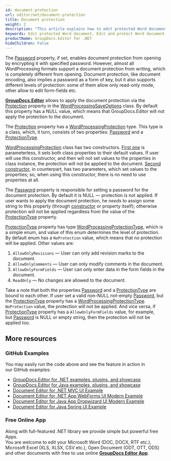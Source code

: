 ```yaml
---
id: document-protection
url: editor/net/document-protection
title: Document protection
weight: 2
description: "This article explains how to edit protected Word document, allow or restrict document editing features like adding comments or filling form fields using GroupDocs.Editor for .NET API."
keywords: Edit protected Word document, Edit and protect Word document
productName: GroupDocs.Editor for .NET
hideChildren: False
---
```

The [Password](https://apireference.groupdocs.com/net/editor/groupdocs.editor.options/wordprocessingsaveoptions/properties/password) property, if set, enables document protection from opening by encrypting it with specified password. However, almost all WordProcessing formats support a document protection from writing, which is completely different from opening. Document protection, like document encoding, also implies a password as a form of key, but it also supports different levels of protection: some of them allow only read-only mode, other allow to edit form-fields etc.

[**GroupDocs.Editor**](https://products.groupdocs.com/editor/net) allows to apply the document protection via the [Protection](https://apireference.groupdocs.com/net/editor/groupdocs.editor.options/wordprocessingsaveoptions/properties/protection) property in the [WordProcessingSaveOptions](https://apireference.groupdocs.com/net/editor/groupdocs.editor.options/wordprocessingsaveoptions) class. By default this property has a NULL value, which means that GroupDocs.Editor will not apply the protection to the document.

The [Protection](https://apireference.groupdocs.com/net/editor/groupdocs.editor.options/wordprocessingsaveoptions/properties/protection) property has a [WordProcessingProtection](https://apireference.groupdocs.com/net/editor/groupdocs.editor.options/wordprocessingprotection) type. This type is a class, which, it turn, consists of two properties: [Password](https://apireference.groupdocs.com/net/editor/groupdocs.editor.options/wordprocessingprotection/properties/password) and a [ProtectionType](https://apireference.groupdocs.com/net/editor/groupdocs.editor.options/wordprocessingprotection/properties/protectiontype).

[WordProcessingProtection](https://apireference.groupdocs.com/net/editor/groupdocs.editor.options/wordprocessingprotection) class has two constructors. [First one](https://apireference.groupdocs.com/net/editor/groupdocs.editor.options/wordprocessingprotection/constructors/main) is parameterless, it sets both class properties to their default values. If user will use this constructor, and then will not set values to the properties in class instance, the protection will not be applied to the document. [Second constructor](https://apireference.groupdocs.com/net/editor/groupdocs.editor.options/wordprocessingprotection/constructors/1), in counterpart, has two parameters, which set values to the properties; so, when using this constructor, there is no need to use properties at all.

The [Password](https://apireference.groupdocs.com/net/editor/groupdocs.editor.options/wordprocessingprotection/properties/password) property is responsible for setting a password for the document protection. By default it is NULL — protection is not applied. If user wants to apply the document protection, he *needs* to assign some string to this property (through [constructor](https://apireference.groupdocs.com/net/editor/groupdocs.editor.options/wordprocessingprotection/constructors/1) or property itself); otherwise protection will not be applied regardless from the value of the [ProtectionType](https://apireference.groupdocs.com/net/editor/groupdocs.editor.options/wordprocessingprotection/properties/protectiontype) property.

[ProtectionType](https://apireference.groupdocs.com/net/editor/groupdocs.editor.options/wordprocessingprotection/properties/protectiontype) property has type [WordProcessingProtectionType](https://apireference.groupdocs.com/net/editor/groupdocs.editor.options/wordprocessingprotectiontype), which is a simple enum, and value of this enum determines the level of protection. By default enum has a `NoProtection` value, which means that no protection will be applied. Other values are:

1.  `AllowOnlyRevisions` — User can only add revision marks to the document.
2.  `AllowOnlyComments` — User can only modify comments in the document.
3.  `AllowOnlyFormFields` — User can only enter data in the form fields in the document.
4.  `ReadOnly` — No changes are allowed to the document.

Take a note that both the properties [Password](https://apireference.groupdocs.com/net/editor/groupdocs.editor.options/wordprocessingprotection/properties/password) and a [ProtectionType](https://apireference.groupdocs.com/net/editor/groupdocs.editor.options/wordprocessingprotection/properties/protectiontype) are bound to each other. If user set a valid non-NULL not-empty [Password](https://apireference.groupdocs.com/net/editor/groupdocs.editor.options/wordprocessingprotection/properties/password), but the [ProtectionType](https://apireference.groupdocs.com/net/editor/groupdocs.editor.options/wordprocessingprotection/properties/protectiontype) property has a [WordProcessingProtectionType](https://apireference.groupdocs.com/net/editor/groupdocs.editor.options/wordprocessingprotectiontype). `NoProtection` value, the protection will not be applied. And vice versa, if [ProtectionType](https://apireference.groupdocs.com/net/editor/groupdocs.editor.options/wordprocessingprotection/properties/protectiontype) property has a `AllowOnlyFormFields` value, for example, but [Password](https://apireference.groupdocs.com/net/editor/groupdocs.editor.options/wordprocessingprotection/properties/password) is NULL or empty string, then the protection will not be applied too.

## More resources
### GitHub Examples

You may easily run the code above and see the feature in action in our GitHub examples:
*   [GroupDocs.Editor for .NET examples, plugins, and showcase](https://github.com/groupdocs-editor/GroupDocs.Editor-for-.NET)   
*   [GroupDocs.Editor for Java examples, plugins, and showcase](https://github.com/groupdocs-editor/GroupDocs.Editor-for-Java)    
*   [Document Editor for .NET MVC UI Example](https://github.com/groupdocs-editor/GroupDocs.Editor-for-.NET-MVC)     
*   [Document Editor for .NET App WebForms UI Modern Example](https://github.com/groupdocs-editor/GroupDocs.Editor-for-.NET-WebForms)    
*   [Document Editor for Java App Dropwizard UI Modern Example](https://github.com/groupdocs-editor/GroupDocs.Editor-for-Java-Dropwizard)    
*   [Document Editor for Java Spring UI Example](https://github.com/groupdocs-editor/GroupDocs.Editor-for-Java-Spring)
    
### Free Online App
Along with full-featured .NET library we provide simple but powerful free Apps.  
You are welcome to edit your Microsoft Word (DOC, DOCX, RTF etc.), Microsoft Excel (XLS, XLSX, CSV etc.), Open Document (ODT, OTT, ODS) and other documents with free to use online **[GroupDocs Editor App](https://products.groupdocs.app/editor)**.